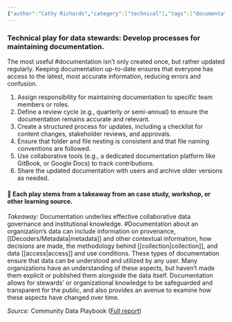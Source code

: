 ```yaml
---
{"author":"Cathy Richards","category":["technical"],"tags":["documentation","rolesandpermissions"],"dg-publish":true,"permalink":"/plays/play-23-develop-processes-for-maintaining-documentation/","dgPassFrontmatter":true}
---
```


### **Technical play for data stewards: Develop processes for maintaining documentation.** 
The most useful #documentation isn’t only created once, but rather updated regularly. Keeping documentation up-to-date ensures that everyone has access to the latest, most accurate information, reducing errors and confusion.
1. Assign responsibility for maintaining documentation to specific team members or roles.
2. Define a review cycle (e.g., quarterly or semi-annual) to ensure the documentation remains accurate and relevant.
3. Create a structured process for updates, including a checklist for content changes, stakeholder reviews, and approvals.
4. Ensure that folder and file nesting is consistent and that file naming conventions are followed.
5. Use collaborative tools (e.g., a dedicated documentation platform like GitBook, or Google Docs) to track contributions.
6. Share the updated documentation with users and archive older versions as needed.

#### 🌱 Each play stems from a takeaway from an case study, workshop, or other learning source.

*Takeaway:*  Documentation underlies effective collaborative data governance and institutional knowledge.
#Documentation about an organization’s data can include information on provenance, [[Decoders/Metadata\|metadata]] and other contextual information, how decisions are made, the methodology behind [[collection\|collection]], and data [[access\|access]] and use conditions. These types of documentation ensure that data can be understood and utilized by any user. Many organizations have an understanding of these aspects, but haven’t made them explicit or published them alongside the data itself. Documentation allows for stewards’ or organizational knowledge to be safeguarded and transparent for the public, and also provides an avenue to examine how these aspects have changed over time.

_Source:_ Community Data Playbook ([Full report](app://obsidian.md/Full%20report))